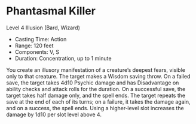 # Phantasmal Killer
Level 4 Illusion (Bard, Wizard)

- Casting Time: Action
- Range: 120 feet
- Components: V, S
- Duration: Concentration, up to 1 minute

You create an illusory manifestation of a creature’s deepest fears, visible only to that creature. The target makes a Wisdom saving throw. On a failed save, the target takes 4d10 Psychic damage and has Disadvantage on ability checks and attack rolls for the duration. On a successful save, the target takes half damage only, and the spell ends. The target repeats the save at the end of each of its turns; on a failure, it takes the damage again, and on a success, the spell ends. Using a higher‑level slot increases the damage by 1d10 per slot level above 4.
